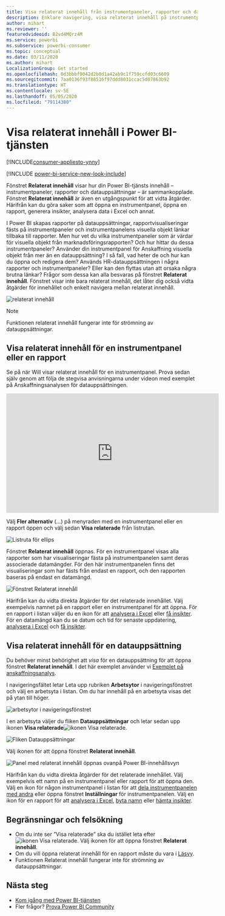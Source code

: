 ```yaml
---
title: Visa relaterat innehåll från instrumentpaneler, rapporter och datauppsättningar
description: Enklare navigering, visa relaterat innehåll på instrumentpaneler, rapporter och datauppsättningar
author: mihart
ms.reviewer: ''
featuredvideoid: B2vd4MQrz4M
ms.service: powerbi
ms.subservice: powerbi-consumer
ms.topic: conceptual
ms.date: 03/11/2020
ms.author: mihart
LocalizationGroup: Get started
ms.openlocfilehash: 0d3bbbf9042d2b0d1a42ab9c1f759ccfd03c6609
ms.sourcegitcommit: 7aa0136f93f88516f97ddd8031ccac5d07863b92
ms.translationtype: HT
ms.contentlocale: sv-SE
ms.lasthandoff: 05/05/2020
ms.locfileid: "79114380"
---
```

# <a name="view-related-content-in-the-power-bi-service"></a>Visa relaterat innehåll i Power BI-tjänsten

[!INCLUDE[consumer-appliesto-ynny](../includes/consumer-appliesto-ynny.md)]

[!INCLUDE [power-bi-service-new-look-include](../includes/power-bi-service-new-look-include.md)]

Fönstret **Relaterat innehåll** visar hur din Power BI-tjänsts innehåll – instrumentpaneler, rapporter och datauppsättningar – är sammankopplade. Fönstret **Relaterat innehåll** är även en utgångspunkt för att vidta åtgärder. Härifrån kan du göra saker som att öppna en instrumentpanel, öppna en rapport, generera insikter, analysera data i Excel och annat.  

I Power BI skapas rapporter på datauppsättningar, rapportvisualiseringar fästs på instrumentpaneler och instrumentpanelens visuella objekt länkar tillbaka till rapporter. Men hur vet du vilka instrumentpaneler som är värdar för visuella objekt från marknadsföringsrapporten? Och hur hittar du dessa instrumentpaneler? Använder din instrumentpanel för Anskaffning visuella objekt från mer än en datauppsättning? I så fall, vad heter de och hur kan du öppna och redigera dem? Används HR-datauppsättningen i några rapporter och instrumentpaneler? Eller kan den flyttas utan att orsaka några brutna länkar? Frågor som dessa kan alla besvaras på fönstret **Relaterat innehåll**.  Fönstret visar inte bara relaterat innehåll, det låter dig också vidta åtgärder för innehållet och enkelt navigera mellan relaterat innehåll.

![relaterat innehåll](./media/end-user-related/power-bi-list.png)

> [!NOTE]
> Funktionen relaterat innehåll fungerar inte för strömning av datauppsättningar.
> 
> 

## <a name="view-related-content-for-a-dashboard-or-report"></a>Visa relaterat innehåll för en instrumentpanel eller en rapport
Se på när Will visar relaterat innehåll för en instrumentpanel. Prova sedan själv genom att följa de stegvisa anvisningarna under videon med exemplet på Anskaffningsanalysen för datauppsättningen.

<iframe width="560" height="315" src="https://www.youtube.com/embed/B2vd4MQrz4M#t=3m05s" frameborder="0" allowfullscreen></iframe>

Välj **Fler alternativ** (…) på menyraden med en instrumentpanel eller en rapport öppen och välj sedan **Visa relaterade** från listrutan.

![Listruta för ellips](./media/end-user-related/power-bi-dropdown.png)

Fönstret **Relaterat innehåll** öppnas. För en instrumentpanel visas alla rapporter som har visualiseringar fästa på instrumentpanelen samt deras associerade datamängder. För den här instrumentpanelen finns det visualiseringar som har fästs från endast en rapport, och den rapporten baseras på endast en datamängd. 

![Fönstret Relaterat innehåll](./media/end-user-related/power-bi-view-related-dashboard.png)

Härifrån kan du vidta direkta åtgärder för det relaterade innehållet.  Välj exempelvis namnet på en rapport eller en instrumentpanel för att öppna.  För en rapport i listan väljer du en ikon för att [analysera i Excel](../service-analyze-in-excel.md) eller [få insikter](end-user-insights.md). För en datamängd kan du se datum och tid för senaste uppdatering, [analysera i Excel](../service-analyze-in-excel.md) och [få insikter](end-user-insights.md).  



## <a name="view-related-content-for-a-dataset"></a>Visa relaterat innehåll för en datauppsättning
Du behöver minst behörighet att *visa* för en datauppsättning för att öppna fönstret **Relaterat innehåll**. I det här exemplet använder vi [Exemplet på anskaffningsanalys](../sample-procurement.md).

I navigeringsfältet letar Leta upp rubriken **Arbetsytor** i navigeringsfönstret och välj en arbetsyta i listan. Om du har innehåll på en arbetsyta visas det på ytan till höger. 

![arbetsytor i navigeringsfönstret](./media/end-user-related/power-bi-workspace.png)


I en arbetsyta väljer du fliken **Datauppsättningar** och letar sedan upp ikonen **Visa relaterade**![ikonen Visa relaterade](./media/end-user-related/power-bi-view-related-icon-new.png).

![Fliken Datauppsättningar](./media/end-user-related/power-bi-related-dataset.png)

Välj ikonen för att öppna fönstret **Relaterat innehåll**.

![Panel med relaterat innehåll öppnas ovanpå Power BI-innehållsvyn](media/end-user-related/power-bi-dataset.png)

Härifrån kan du vidta direkta åtgärder för det relaterade innehållet. Välj exempelvis ett namn på en instrumentpanel eller rapport för att öppna den.  Välj en ikon för någon instrumentpanel i listan för att [dela instrumentpanelen med andra](../service-share-dashboards.md) eller öppna fönstret **Inställningar** för instrumentpanelen. Välj en ikon för en rapport för att [analysera i Excel](../service-analyze-in-excel.md), [byta namn](../service-rename.md) eller [hämta insikter](end-user-insights.md).  

## <a name="limitations-and-troubleshooting"></a>Begränsningar och felsökning
* Om du inte ser ”Visa relaterade” ska du istället leta efter ![ikonen Visa relaterade](./media/end-user-related/power-bi-view-related-icon-new.png). Välj ikonen för att öppna fönstret **Relaterat innehåll**.
* Om du vill öppna relaterat innehåll för en rapport måste du vara i [Läsvy](end-user-reading-view.md).
* Funktionen Relaterat innehåll fungerar inte för strömning av datauppsättningar.

## <a name="next-steps"></a>Nästa steg
* [Kom igång med Power BI-tjänsten](../service-get-started.md)
* Fler frågor? [Prova Power BI Community](https://community.powerbi.com/)

